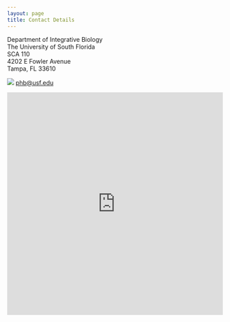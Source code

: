 ```yaml
---
layout: page
title: Contact Details
---
```


Department of Integrative Biology <br />
The University of South Florida <br />
SCA 110 <br />
4202 E Fowler Avenue <br />
Tampa, FL 33610

<img class="img-icon" src="../public/images/iconmonstr-email-2-icon-36px.png"></img> [phb@usf.edu](mailto:phb@usf.edu) <br />



<iframe width='100%' height='520' frameborder='0' src='http://pboesu.cartodb.com/viz/6bfe9b90-6046-11e4-9109-0e018d66dc29/embed_map' allowfullscreen webkitallowfullscreen mozallowfullscreen oallowfullscreen msallowfullscreen></iframe>